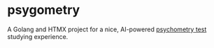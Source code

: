 # psygometry

A Golang and HTMX project for a nice, AI-powered [psychometry test](https://en.wikipedia.org/wiki/Psychometric_Entrance_Test) studying experience.
